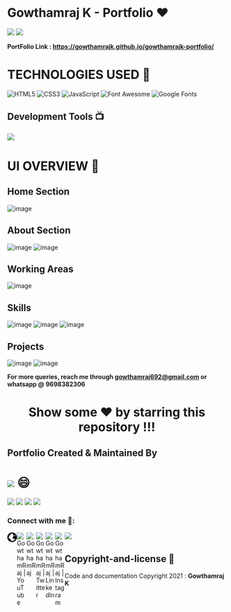 # Gowthamraj K - Portfolio ❤️ 

![](https://img.shields.io/github/languages/count/gowthamrajk/gowthamrajk-portfolio)   ![](https://img.shields.io/github/languages/top/gowthamrajk/gowthamrajk-portfolio)


**PortFolio Link : https://gowthamrajk.github.io/gowthamrajk-portfolio/** 

# TECHNOLOGIES USED 📌

![HTML5](https://img.shields.io/static/v1?style=for-the-badge&message=HTML5&color=E34F26&logo=HTML5&logoColor=FFFFFF&label=)
![CSS3](https://img.shields.io/static/v1?style=for-the-badge&message=CSS3&color=1572B6&logo=CSS3&logoColor=FFFFFF&label=)
![JavaScript](https://img.shields.io/static/v1?style=for-the-badge&message=JavaScript&color=222222&logo=JavaScript&logoColor=F7DF1E&label=)
![Font Awesome](https://img.shields.io/static/v1?style=for-the-badge&message=Font+Awesome&color=339AF0&logo=Font+Awesome&logoColor=FFFFFF&label=)
![Google Fonts](https://img.shields.io/static/v1?style=for-the-badge&message=Google+Fonts&color=4285F4&logo=Google+Fonts&logoColor=FFFFFF&label=)

## Development Tools 📺

![](https://img.shields.io/static/v1?style=for-the-badge&message=Sublime+Text&color=222222&logo=Sublime+Text&logoColor=FF9800&label=)

# UI OVERVIEW 📌

## Home Section

![image](https://user-images.githubusercontent.com/43011442/125414938-1d3ceffa-8647-410e-ba63-450023348fb1.png)


## About Section

![image](https://user-images.githubusercontent.com/43011442/125414629-5ef346f4-2ade-427d-82c8-d3cefce46a5d.png)
![image](https://user-images.githubusercontent.com/43011442/125415132-c363d1dc-2d91-4d94-b83e-eaae90ee3bce.png)


## Working Areas

![image](https://user-images.githubusercontent.com/43011442/125415242-2c8ea175-5c6b-4e4f-b78a-db892f797cbe.png)


## Skills

![image](https://user-images.githubusercontent.com/43011442/125415420-3cead09a-0b12-4349-8509-078d2f39e2f4.png)
![image](https://user-images.githubusercontent.com/43011442/125415519-42381238-116f-46c5-8cee-dd37066dffd2.png)
![image](https://user-images.githubusercontent.com/43011442/125415596-ca29e4ba-cdb3-45ac-a880-721ecf8e77c2.png)


## Projects

![image](https://user-images.githubusercontent.com/43011442/125416472-2115eec9-835a-4c2b-9aae-65853784cab4.png)
![image](https://user-images.githubusercontent.com/43011442/125416540-da8678d7-60e1-432b-aeb9-7aa7a18e079d.png)


**For more queries, reach me through gowthamraj692@gmail.com or whatsapp @ 9698382306**


<div align="center">
  
# Show some ❤️ by starring this repository !!!
  
</div>

## Portfolio Created & Maintained By 

# ![](https://img.shields.io/static/v1?style=for-the-badge&message=Gowthamraj+K&color=007396&label=) 😄

![](https://img.shields.io/static/v1?style=for-the-badge&message=Fullstack+Web+Developer&color=0b3d36&label=)  ![](https://img.shields.io/static/v1?style=for-the-badge&message=UI+Designer&color=d92323&label=) ![](https://img.shields.io/static/v1?style=for-the-badge&message=Learning+new+things&color=0c0c4f&label=)  ![](https://img.shields.io/static/v1?style=for-the-badge&message=Design+Thinker&color=0b3d17&label=) 

### Connect with me 👋:

[<img align="left" alt="code-Jamm.in" width="22px" src="https://raw.githubusercontent.com/iconic/open-iconic/master/svg/globe.svg" />][website1]
[<img align="left" alt="GowthamRaj | YouTube" width="22px" src="https://cdn.jsdelivr.net/npm/simple-icons@v3/icons/youtube.svg" />][youtube]
[<img align="left" alt="GowthamRaj " width="22px" src="https://www.iconfinder.com/data/icons/logos-and-brands/512/160_Hackerrank_logo_logos-512.png" />][hackerrank]
[<img align="left" alt="GowthamRaj  | Twitter" width="22px" src="https://cdn.jsdelivr.net/npm/simple-icons@v3/icons/twitter.svg" />][twitter]
[<img align="left" alt="GowthamRaj  | LinkedIn" width="22px" src="https://cdn.jsdelivr.net/npm/simple-icons@v3/icons/linkedin.svg" />][linkedin]
[<img align="left" alt="GowthamRaj  | Instagram" width="22px" src="https://cdn.jsdelivr.net/npm/simple-icons@v3/icons/instagram.svg" />][instagram]
[![](https://img.shields.io/badge/9698382306-25D366?style=social&logo=whatsapp&logoColor=green)]()

## Copyright-and-license 📌

Code and documentation Copyright 2021 : **Gowthamraj K**


[website1]: https://gowthamrajk.github.io/gowthamrajk-portfolio/
[hackerrank]: https://www.hackerrank.com/gowthamraj692
[website]: https://github.com/gowthamrajk
[twitter]: https://twitter.com/Gowtham29341737
[youtube]: https://www.youtube.com/channel/UC_Q5Zet9Oz-UVAeJ-oE_uGQ?view_as=subscriber
[instagram]: https://instagram.com/gow_t_h_a_m_r_a_j
[linkedin]: https://www.linkedin.com/in/gowtham-kittusamy-54b835174/
